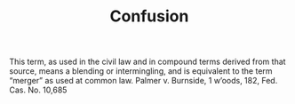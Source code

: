 ---
title: Confusion
letter: C
permalink: "/definitions/bld-confusion.html"
body: This term, as used in the civil law and in compound terms derived from that
  source, means a blending or intermingling, and is equivalent to the term “merger”
  as used at common law. Palmer v. Burnside, 1 w’oods, 182, Fed. Cas. No. 10,685
published_at: '2018-07-07'
source: Black's Law Dictionary 2nd Ed (1910)
layout: post
---